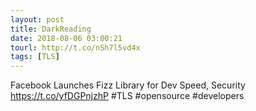 ```yaml
---
layout: post
title: DarkReading
date: 2018-08-06 03:00:21
tourl: http://t.co/nSh7l5vd4x
tags: [TLS]
---
```

Facebook Launches Fizz Library for Dev Speed, Security https://t.co/yfDGPnjzhP #TLS #opensource #developers